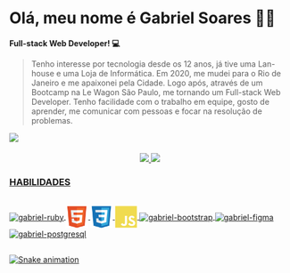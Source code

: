 ## <h1>Olá, meu nome é Gabriel Soares 🧑‍💻</h1>


**Full-stack Web Developer! 💻**

> Tenho interesse por tecnologia desde os 12 anos, já tive uma Lan-house e uma Loja de Informática. Em 2020, me mudei para o Rio de Janeiro e me apaixonei pela Cidade. Logo após, através de um Bootcamp na Le Wagon São Paulo, me tornando um Full-stack Web Developer. Tenho facilidade com o trabalho em equipe, gosto de aprender, me comunicar com pessoas e focar na resolução de problemas.
<div> 
  <a href="https://www.linkedin.com/in/gabriel-soares1/" target="_blank"><img src="https://img.shields.io/badge/-LinkedIn-%230077B5?style=for-the-badge&logo=linkedin&logoColor=white" target="_blank"></a> 
 </div
  
##
  <br>

<div align="center">
  <a href="https://github.com/gabrielsoares1">
   <img height="180em" src="https://github-readme-stats.vercel.app/api?username=gabrielsoares1&count_private=true&show_icons=true&locale=pt-br&bg_color=0d1117&text_color=ffffff&repo=convoychat"/>
  <img height="180em" src="https://github-readme-stats.vercel.app/api/top-langs?username=gabrielsoares1&count_private=true&show_icons=true&locale=pt-br&bg_color=0d1117&text_color=ffffff&layout=compact"/>
</div>
  
  ### **HABILIDADES**
<div style="display: inline_block"><br>
  <img align="center" alt="gabriel-ruby" height="40" width="40" src="https://cdn.jsdelivr.net/gh/devicons/devicon/icons/ruby/ruby-original.svg">
  <img align="center" alt="gabriel-HTML" height="40" width="40" src="https://raw.githubusercontent.com/devicons/devicon/master/icons/html5/html5-original.svg">
  <img align="center" alt="gabriel-CSS" height="40" width="40" src="https://raw.githubusercontent.com/devicons/devicon/master/icons/css3/css3-original.svg">
  <img align="center" alt="gabriel-Js" height="40" width="40" src="https://raw.githubusercontent.com/devicons/devicon/master/icons/javascript/javascript-plain.svg">
  <img align="center" alt="gabriel-bootstrap" height="40" width="40" src="https://cdn.jsdelivr.net/gh/devicons/devicon/icons/bootstrap/bootstrap-original.svg">
  <img align="center" alt="gabriel-figma" height="40" width="40" src="https://cdn.jsdelivr.net/gh/devicons/devicon/icons/figma/figma-original.svg">
  <img align="center" alt="gabriel-postgresql" height="40" width="40" src="https://cdn.jsdelivr.net/gh/devicons/devicon/icons/postgresql/postgresql-original.svg">
</div>
  
  ##
 
<div> 
  
  ![Snake animation](https://github.com/gabrielsoares1/gabrielsoares1/blob/output/github-contribution-grid-snake.svg)
 
</div>
